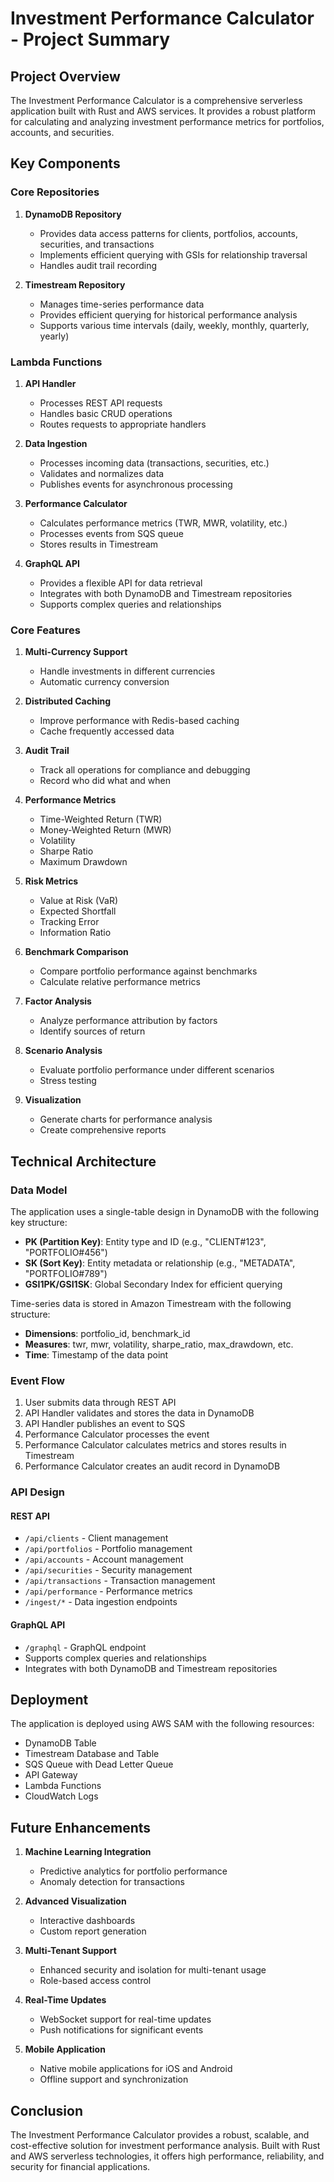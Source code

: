 # Investment Performance Calculator - Project Summary

## Project Overview

The Investment Performance Calculator is a comprehensive serverless application built with Rust and AWS services. It provides a robust platform for calculating and analyzing investment performance metrics for portfolios, accounts, and securities.

## Key Components

### Core Repositories

1. **DynamoDB Repository**
   - Provides data access patterns for clients, portfolios, accounts, securities, and transactions
   - Implements efficient querying with GSIs for relationship traversal
   - Handles audit trail recording

2. **Timestream Repository**
   - Manages time-series performance data
   - Provides efficient querying for historical performance analysis
   - Supports various time intervals (daily, weekly, monthly, quarterly, yearly)

### Lambda Functions

1. **API Handler**
   - Processes REST API requests
   - Handles basic CRUD operations
   - Routes requests to appropriate handlers

2. **Data Ingestion**
   - Processes incoming data (transactions, securities, etc.)
   - Validates and normalizes data
   - Publishes events for asynchronous processing

3. **Performance Calculator**
   - Calculates performance metrics (TWR, MWR, volatility, etc.)
   - Processes events from SQS queue
   - Stores results in Timestream

4. **GraphQL API**
   - Provides a flexible API for data retrieval
   - Integrates with both DynamoDB and Timestream repositories
   - Supports complex queries and relationships

### Core Features

1. **Multi-Currency Support**
   - Handle investments in different currencies
   - Automatic currency conversion

2. **Distributed Caching**
   - Improve performance with Redis-based caching
   - Cache frequently accessed data

3. **Audit Trail**
   - Track all operations for compliance and debugging
   - Record who did what and when

4. **Performance Metrics**
   - Time-Weighted Return (TWR)
   - Money-Weighted Return (MWR)
   - Volatility
   - Sharpe Ratio
   - Maximum Drawdown

5. **Risk Metrics**
   - Value at Risk (VaR)
   - Expected Shortfall
   - Tracking Error
   - Information Ratio

6. **Benchmark Comparison**
   - Compare portfolio performance against benchmarks
   - Calculate relative performance metrics

7. **Factor Analysis**
   - Analyze performance attribution by factors
   - Identify sources of return

8. **Scenario Analysis**
   - Evaluate portfolio performance under different scenarios
   - Stress testing

9. **Visualization**
   - Generate charts for performance analysis
   - Create comprehensive reports

## Technical Architecture

### Data Model

The application uses a single-table design in DynamoDB with the following key structure:

- **PK (Partition Key)**: Entity type and ID (e.g., "CLIENT#123", "PORTFOLIO#456")
- **SK (Sort Key)**: Entity metadata or relationship (e.g., "METADATA", "PORTFOLIO#789")
- **GSI1PK/GSI1SK**: Global Secondary Index for efficient querying

Time-series data is stored in Amazon Timestream with the following structure:

- **Dimensions**: portfolio_id, benchmark_id
- **Measures**: twr, mwr, volatility, sharpe_ratio, max_drawdown, etc.
- **Time**: Timestamp of the data point

### Event Flow

1. User submits data through REST API
2. API Handler validates and stores the data in DynamoDB
3. API Handler publishes an event to SQS
4. Performance Calculator processes the event
5. Performance Calculator calculates metrics and stores results in Timestream
6. Performance Calculator creates an audit record in DynamoDB

### API Design

#### REST API

- `/api/clients` - Client management
- `/api/portfolios` - Portfolio management
- `/api/accounts` - Account management
- `/api/securities` - Security management
- `/api/transactions` - Transaction management
- `/api/performance` - Performance metrics
- `/ingest/*` - Data ingestion endpoints

#### GraphQL API

- `/graphql` - GraphQL endpoint
- Supports complex queries and relationships
- Integrates with both DynamoDB and Timestream repositories

## Deployment

The application is deployed using AWS SAM with the following resources:

- DynamoDB Table
- Timestream Database and Table
- SQS Queue with Dead Letter Queue
- API Gateway
- Lambda Functions
- CloudWatch Logs

## Future Enhancements

1. **Machine Learning Integration**
   - Predictive analytics for portfolio performance
   - Anomaly detection for transactions

2. **Advanced Visualization**
   - Interactive dashboards
   - Custom report generation

3. **Multi-Tenant Support**
   - Enhanced security and isolation for multi-tenant usage
   - Role-based access control

4. **Real-Time Updates**
   - WebSocket support for real-time updates
   - Push notifications for significant events

5. **Mobile Application**
   - Native mobile applications for iOS and Android
   - Offline support and synchronization

## Conclusion

The Investment Performance Calculator provides a robust, scalable, and cost-effective solution for investment performance analysis. Built with Rust and AWS serverless technologies, it offers high performance, reliability, and security for financial applications. 